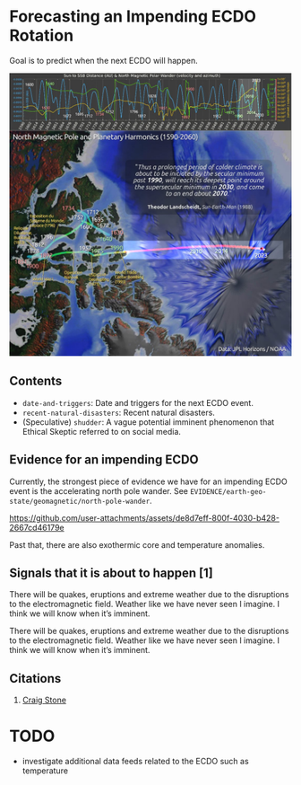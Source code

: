 # Forecasting an Impending ECDO Rotation

Goal is to predict when the next ECDO will happen.

![](img/landscheidt-rosetta.jpg)

## Contents

- `date-and-triggers`: Date and triggers for the next ECDO event.
- `recent-natural-disasters`: Recent natural disasters.
- (Speculative) `shudder`: A vague potential imminent phenomenon that Ethical Skeptic referred to on social media.

## Evidence for an impending ECDO

Currently, the strongest piece of evidence we have for an impending ECDO event is the accelerating north pole wander. See `EVIDENCE/earth-geo-state/geomagnetic/north-pole-wander`.

https://github.com/user-attachments/assets/de8d7eff-800f-4030-b428-2667cd46179e

Past that, there are also exothermic core and temperature anomalies.

## Signals that it is about to happen [1]

There will be quakes, eruptions and extreme weather due to the disruptions to the electromagnetic field. Weather like we have never seen I imagine. I think we will know when it’s imminent.

There will be quakes, eruptions and extreme weather due to the disruptions to the electromagnetic field. Weather like we have never seen I imagine. I think we will know when it’s imminent.

## Citations

1. [Craig Stone](https://nobulart.com)

# TODO

- investigate additional data feeds related to the ECDO such as temperature
